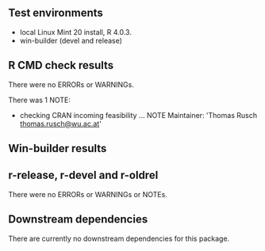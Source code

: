 ## Test environments
* local Linux Mint 20 install, R 4.0.3.
* win-builder (devel and release)

## R CMD check results
There were no ERRORs or WARNINGs. 

There was 1 NOTE:

* checking CRAN incoming feasibility ... NOTE
Maintainer: 'Thomas Rusch <thomas.rusch@wu.ac.at>'

## Win-builder results
## r-release, r-devel and r-oldrel
There were no ERRORs or WARNINGs or NOTEs.

## Downstream dependencies
There are currently no downstream dependencies for this package.